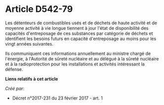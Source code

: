 # Article D542-79

Les détenteurs de combustibles usés et de déchets de haute activité et de moyenne activité à vie longue tiennent à jour
l'état de disponibilité des capacités d'entreposage de ces substances par catégorie de déchets et identifient les besoins
futurs en capacité d'entreposage au moins pour les vingt années suivantes.

Ils communiquent ces informations annuellement au ministre chargé de l'énergie, à l'Autorité de sûreté nucléaire et au
délégué à la sûreté nucléaire et à la radioprotection pour les installations et activités intéressant la défense.

**Liens relatifs à cet article**

_Créé par_:

  - Décret n°2017-231 du 23 février 2017 - art. 1

